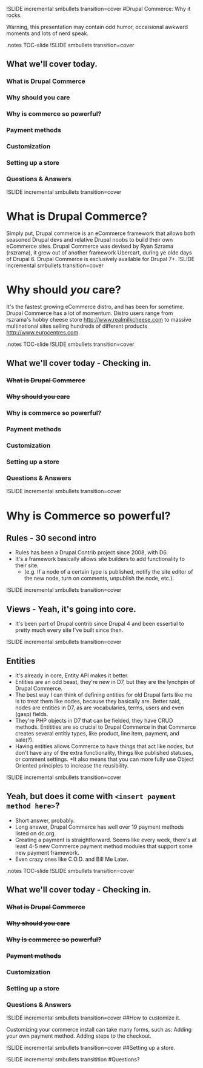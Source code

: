 !SLIDE incremental smbullets transition=cover
#Drupal Commerce: Why it rocks.

Warning, this presentation may contain odd humor, occaisional awkward moments and lots of nerd speak.

.notes TOC-slide
!SLIDE smbullets transition=cover
## What we'll cover today.
### What is Drupal Commerce
### Why should you care
### Why is commerce so powerful?
### Payment methods
### Customization
### Setting up a store
### Questions & Answers


!SLIDE incremental smbullets transition=cover
# What is Drupal Commerce?

Simply put, Drupal commerce is an eCommerce framework that allows both seasoned Drupal devs and relative Drupal noobs to build their own eCommerce sites. Drupal Commerce was devised by Ryan Szrama (rszrama), it grew out of another framework Ubercart, during ye olde days of Drupal 6.  Drupal Commerce is exclusively available for Drupal 7+.
!SLIDE incremental smbullets transition=cover
# Why should ***you*** care?

It's the fastest growing eCommerce distro, and has been for sometime.  Drupal Commerce has a lot of momentum.  Distro users range from rszrama's hobby cheese store http://www.realmilkcheese.com to massive multinational sites selling hundreds of different products http://www.eurocentres.com.

.notes TOC-slide
!SLIDE smbullets transition=cover
## What we'll cover today - Checking in.
### <s>What is Drupal Commerce</s>
### <s>Why should you care</s>
### Why is commerce so powerful?
### Payment methods
### Customization
### Setting up a store
### Questions & Answers

!SLIDE incremental smbullets transition=cover
# Why is Commerce so powerful?

## Rules - 30 second intro
 * Rules has been a Drupal Contrib project since 2008, with D6.
 * It's a framework basically allows site builders to add functionality to their site.
   * (e.g. If a node of a certain type is published, notify the site editor of the new node, turn on comments,  unpublish the node, etc.).

!SLIDE incremental smbullets transition=cover
## Views - Yeah, it's going into core.
  * It's been part of Drupal contrib since Drupal 4 and been essertial to pretty much every site I've built since then.

!SLIDE incremental smbullets transition=cover

## Entities
  * It's already in core, Entity API makes it better.
  * Entities are an odd beast, they're new in D7, but they are the lynchpin of Drupal Commerce.
  * The best way I can think of defining entities for old Drupal farts like me is to treat them like nodes, because they basically are.  Better said, nodes are entities in D7, as are vocabularies, terms, users and even (gasp) fields.
  * They're PHP objects in D7 that can be fielded, they have CRUD methods.  Entitities are so crucial to Drupal Commerce in that Commerce creates several entitiy types, like product, line item, payment, and sale(?).
  * Having entities allows Commerce to have things that act like nodes, but don't have any of the extra functionality, things like published statuses, or comment settings.
  *It also means that you can more fully use Object Oriented principles to increase the reusibility.

!SLIDE incremental smbullets  transition=cover
## Yeah, but does it come with `<insert payment method here>`?

 * Short answer, probably.
 * Long answer, Drupal Commerce has well over 19 payment methods listed on dc.org.
 * Creating a payment is straightforward.  Seems like every week, there's at least 4-5 new Commerce payment method modules that support some new payment framework.
 * Even crazy ones like C.O.D. and Bill Me Later.

.notes TOC-slide
!SLIDE smbullets transition=cover
## What we'll cover today - Checking in.
### <s>What is Drupal Commerce</s>
### <s>Why should you care</s>
### <s>Why is commerce so powerful?</s>
### <s>Payment methods</s>
### Customization
### Setting up a store
### Questions & Answers


!SLIDE incremental smbullets  transition=cover
##How to customize it.

Customizing your commerce install can take many forms, such as:
  Adding your own payment method.
  Adding steps to the checkout.

!SLIDE incremental smbullets  transition=cover
##Setting up a store.

!SLIDE incremental smbullets transitition
#Questions?

